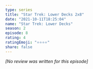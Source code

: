 ```yaml
---
type: series
title: "Star Trek: Lower Decks 2x8"
date: "2021-10-11T18:25:04"
name: "Star Trek: Lower Decks"
season: 2
episode: 8
rating: 4
ratingEmoji: "⭐️⭐️⭐️⭐️"
share: false
---
```


_[No review was written for this episode]_
